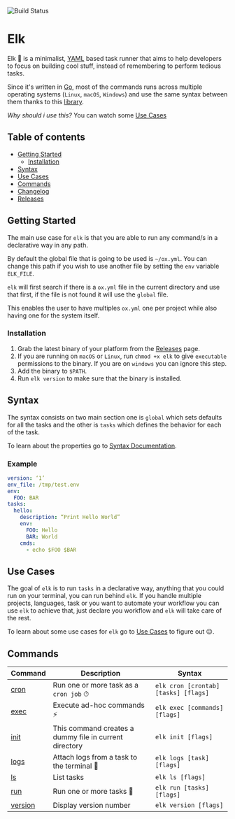 ![Build Status](https://github.com/jjzcru/elk/workflows/Build%20Status/badge.svg?branch=master)

Elk
==========

Elk 🦌 is a minimalist, [YAML][yaml] based task runner that aims to help developers to focus on building cool stuff,
instead of remembering to perform tedious tasks.

Since it's written in [Go][go], most of the commands runs across multiple operating systems (`Linux`, `macOS`, 
`Windows`) and use the same syntax between them thanks to this [library][sh].

*Why should i use this?* You can watch some [Use Cases](#use-cases)

## Table of contents
  * [Getting Started](#getting-started)
    + [Installation](#installation)
  * [Syntax](#syntax)
  * [Use Cases](#use-cases)
  * [Commands](#commands)
  * [Changelog][changelog]
  * [Releases][releases]

## Getting Started
The main use case for `elk` is that you are able to run any command/s in a declarative way in any path. 

By default the global file that is going to be used is `~/ox.yml`. You can change this path if you wish to use another 
file by setting the `env` variable `ELK_FILE`.

`elk` will first search if there is a `ox.yml` file in the current directory and use that first, if the file is not 
found it will use the `global` file. 

This enables the user to have multiples `ox.yml` one per project while also having one for the system itself.

### Installation
1. Grab the latest binary of your platform from the [Releases](https://github.com/jjzcru/elk/releases) page.
2. If you are running on `macOS` or `Linux`, run `chmod +x elk` to give `executable` permissions to the binary. If you
are on `windows` you can ignore this step.
3. Add the binary to `$PATH`.
4. Run `elk version` to make sure that the binary is installed.

## Syntax
The syntax consists on two main section one is `global` which sets defaults for all the tasks and the other is `tasks` 
which defines the behavior for each of the task.

To learn about the properties go to [Syntax Documentation][syntax].

### Example

```yml
version: ‘1’
env_file: /tmp/test.env
env:
  FOO: BAR
tasks:
  hello:
    description: “Print Hello World”
    env:
      FOO: Hello
      BAR: World
    cmds:
      - echo $FOO $BAR
```

## Use Cases
The goal of `elk` is to run `tasks` in a declarative way, anything that you could run on your terminal, you can run 
behind `elk`. If you handle multiple projects, languages, task or you want to automate your workflow you can use `elk`
to achieve that, just declare you workflow and `elk` will take care of the rest.

To learn about some use cases for `elk` go to [Use Cases][use-cases] to figure out 😉.

## Commands

| Command           | Description                                            | Syntax                               |
| -------           | ------                                                 | -------                              |
| [cron][cron]      | Run one or more task as a `cron job` ⏱                | `elk cron [crontab] [tasks] [flags]` |
| [exec][exec]      | Execute ad-hoc commands ⚡                              | `elk exec [commands] [flags]`        |
| [init][init]      | This command creates a dummy file in current directory | `elk init [flags]`                   |
| [logs][logs]      | Attach logs from a task to the terminal 📝             | `elk logs [task] [flags]`            |
| [ls][ls]          | List tasks                                             | `elk ls [flags]`                     |
| [run][run]        | Run one or more tasks 🤖                               | `elk run [tasks] [flags]`            |
| [version][version]| Display version number                                 | `elk version [flags]`                |


[go]: https://golang.org/
[yaml]: https://yaml.org/
[sh]: https://github.com/mvdan/sh

[releases]: https://github.com/jjzcru/elk/releases
[changelog]: https://github.com/jjzcru/elk/blob/master/CHANGELOG.md

[syntax]: docs/syntax/syntax.md
[use-cases]: docs/syntax/use-cases.md

[cron]: docs/commands/cron.md
[init]: docs/commands/init.md
[logs]: docs/commands/logs.md
[ls]: docs/commands/ls.md
[run]: docs/commands/run.md
[version]: docs/commands/version.md
[exec]: docs/commands/exec.md
